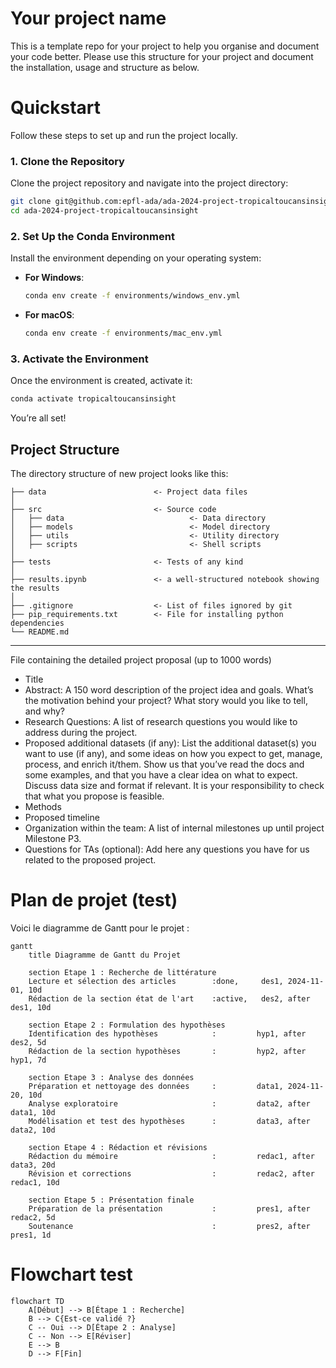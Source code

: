 # Your project name

This is a template repo for your project to help you organise and document your code better. 
Please use this structure for your project and document the installation, usage and structure as below.


# Quickstart

Follow these steps to set up and run the project locally.

### 1. Clone the Repository

Clone the project repository and navigate into the project directory:

```bash
git clone git@github.com:epfl-ada/ada-2024-project-tropicaltoucansinsight.git
cd ada-2024-project-tropicaltoucansinsight
```

### 2. Set Up the Conda Environment

Install the environment depending on your operating system:

- **For Windows**:
  ```bash
  conda env create -f environments/windows_env.yml
  ```

- **For macOS**:
  ```bash
  conda env create -f environments/mac_env.yml
  ```

### 3. Activate the Environment

Once the environment is created, activate it:

```bash
conda activate tropicaltoucansinsight
```

You’re all set!


## Project Structure

The directory structure of new project looks like this:

```
├── data                        <- Project data files
│
├── src                         <- Source code
│   ├── data                            <- Data directory
│   ├── models                          <- Model directory
│   ├── utils                           <- Utility directory
│   ├── scripts                         <- Shell scripts
│
├── tests                       <- Tests of any kind
│
├── results.ipynb               <- a well-structured notebook showing the results
│
├── .gitignore                  <- List of files ignored by git
├── pip_requirements.txt        <- File for installing python dependencies
└── README.md
```

---

File containing the detailed project proposal (up to 1000 words)
- Title
- Abstract: A 150 word description of the project idea and goals. What’s the motivation behind your project? What story would you like to tell, and why?
- Research Questions: A list of research questions you would like to address during the project.
- Proposed additional datasets (if any): List the additional dataset(s) you want to use (if any), and some ideas on how you expect to get, manage, process, and enrich it/them. Show us that you’ve read the docs and some examples, and that you have a clear idea on what to expect. Discuss data size and format if relevant. It is your responsibility to check that what you propose is feasible.
- Methods
- Proposed timeline
- Organization within the team: A list of internal milestones up until project Milestone P3.
- Questions for TAs (optional): Add here any questions you have for us related to the proposed project.

# Plan de projet (test)

Voici le diagramme de Gantt pour le projet :

```mermaid
gantt
    title Diagramme de Gantt du Projet

    section Etape 1 : Recherche de littérature
    Lecture et sélection des articles        :done,     des1, 2024-11-01, 10d
    Rédaction de la section état de l'art    :active,   des2, after des1, 10d

    section Etape 2 : Formulation des hypothèses
    Identification des hypothèses            :         hyp1, after des2, 5d
    Rédaction de la section hypothèses       :         hyp2, after hyp1, 7d

    section Etape 3 : Analyse des données
    Préparation et nettoyage des données     :         data1, 2024-11-20, 10d
    Analyse exploratoire                     :         data2, after data1, 10d
    Modélisation et test des hypothèses      :         data3, after data2, 10d

    section Etape 4 : Rédaction et révisions
    Rédaction du mémoire                     :         redac1, after data3, 20d
    Révision et corrections                  :         redac2, after redac1, 10d

    section Etape 5 : Présentation finale
    Préparation de la présentation           :         pres1, after redac2, 5d
    Soutenance                               :         pres2, after pres1, 1d
```


# Flowchart test
```mermaid
flowchart TD
    A[Début] --> B[Étape 1 : Recherche]
    B --> C{Est-ce validé ?}
    C -- Oui --> D[Étape 2 : Analyse]
    C -- Non --> E[Réviser]
    E --> B
    D --> F[Fin]
```

